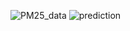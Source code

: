 
![PM25_data](https://github.com/user-attachments/assets/fc65ad72-6e69-42a4-916e-9e72726e7de6)
![prediction](https://github.com/user-attachments/assets/a02bb296-337e-4c29-8175-06e042a8e79c)

